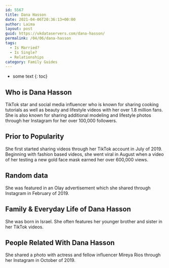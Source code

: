 ```yaml
---
id: 5567
title: Dana Hasson
date: 2021-04-06T20:36:13+00:00
author: Laima
layout: post
guid: https://ukdataservers.com/dana-hasson/
permalink: /04/06/dana-hasson
tags:
  - Is Married?
  - Is Single?
  - Relationships
category: Family Guides
---
```


* some text
{: toc}


## Who is Dana Hasson
                  
                  
                  
TikTok star and social media influencer who is known for sharing cooking tutorials as well as beauty and lifestyle videos with her over 1.8 million fans. She is also known for sharing additional modeling and lifestyle photos through her Instagram for her over 100,000 followers. 
                  
              
            
              
            
                
                
                
## Prior to Popularity
                  
                  
                  
She first started sharing videos through her TikTok account in July of 2019. Beginning with fashion based videos, she went viral in August when a video of her testing a new gold face mask earned her over 600,000 views.
                  
              
            
              
            
                
                
                
## Random data
                  
                  
                  
She was featured in an Olay advertisement which she shared through Instagram in February of 2019. 
                  
              
            
              
            
                
                
                
## Family & Everyday Life of Dana Hasson
                  
                  
                  
She was born in Israel. She often features her younger brother and sister in her TikTok videos. 
                  
              
            
              
            
                
                
                
## People Related With Dana Hasson
                  
                  
                  
She shared a photo with actress and fellow influencer Mireya Rios through her Instagram in October of 2019. 
                  
              
            
              
            
                
              
            
              
              
            
            
              
            
          
          
          